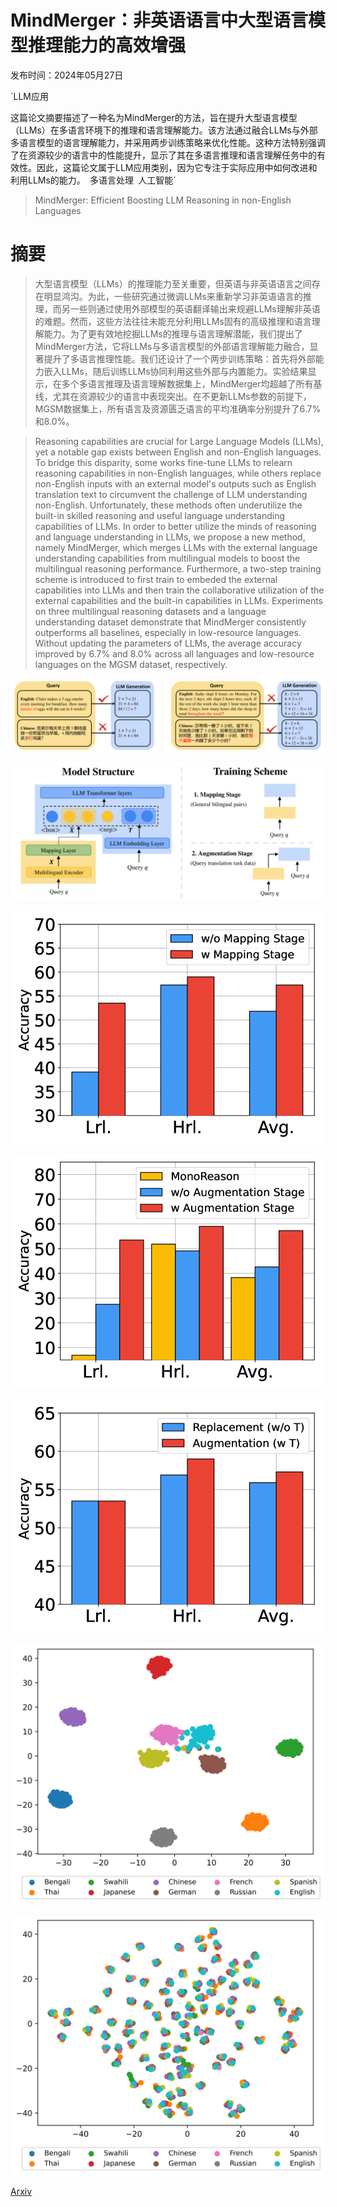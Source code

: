 # MindMerger：非英语语言中大型语言模型推理能力的高效增强

发布时间：2024年05月27日

`LLM应用

这篇论文摘要描述了一种名为MindMerger的方法，旨在提升大型语言模型（LLMs）在多语言环境下的推理和语言理解能力。该方法通过融合LLMs与外部多语言模型的语言理解能力，并采用两步训练策略来优化性能。这种方法特别强调了在资源较少的语言中的性能提升，显示了其在多语言推理和语言理解任务中的有效性。因此，这篇论文属于LLM应用类别，因为它专注于实际应用中如何改进和利用LLMs的能力。` `多语言处理` `人工智能`

> MindMerger: Efficient Boosting LLM Reasoning in non-English Languages

# 摘要

> 大型语言模型（LLMs）的推理能力至关重要，但英语与非英语语言之间存在明显鸿沟。为此，一些研究通过微调LLMs来重新学习非英语语言的推理，而另一些则通过使用外部模型的英语翻译输出来规避LLMs理解非英语的难题。然而，这些方法往往未能充分利用LLMs固有的高级推理和语言理解能力。为了更有效地挖掘LLMs的推理与语言理解潜能，我们提出了MindMerger方法，它将LLMs与多语言模型的外部语言理解能力融合，显著提升了多语言推理性能。我们还设计了一个两步训练策略：首先将外部能力嵌入LLMs，随后训练LLMs协同利用这些外部与内置能力。实验结果显示，在多个多语言推理及语言理解数据集上，MindMerger均超越了所有基线，尤其在资源较少的语言中表现突出。在不更新LLMs参数的前提下，MGSM数据集上，所有语言及资源匮乏语言的平均准确率分别提升了6.7%和8.0%。

> Reasoning capabilities are crucial for Large Language Models (LLMs), yet a notable gap exists between English and non-English languages. To bridge this disparity, some works fine-tune LLMs to relearn reasoning capabilities in non-English languages, while others replace non-English inputs with an external model's outputs such as English translation text to circumvent the challenge of LLM understanding non-English. Unfortunately, these methods often underutilize the built-in skilled reasoning and useful language understanding capabilities of LLMs. In order to better utilize the minds of reasoning and language understanding in LLMs, we propose a new method, namely MindMerger, which merges LLMs with the external language understanding capabilities from multilingual models to boost the multilingual reasoning performance. Furthermore, a two-step training scheme is introduced to first train to embeded the external capabilities into LLMs and then train the collaborative utilization of the external capabilities and the built-in capabilities in LLMs. Experiments on three multilingual reasoning datasets and a language understanding dataset demonstrate that MindMerger consistently outperforms all baselines, especially in low-resource languages. Without updating the parameters of LLMs, the average accuracy improved by 6.7% and 8.0% across all languages and low-resource languages on the MGSM dataset, respectively.

![MindMerger：非英语语言中大型语言模型推理能力的高效增强](../../../paper_images/2405.17386/x1.png)

![MindMerger：非英语语言中大型语言模型推理能力的高效增强](../../../paper_images/2405.17386/x2.png)

![MindMerger：非英语语言中大型语言模型推理能力的高效增强](../../../paper_images/2405.17386/x3.png)

![MindMerger：非英语语言中大型语言模型推理能力的高效增强](../../../paper_images/2405.17386/x4.png)

![MindMerger：非英语语言中大型语言模型推理能力的高效增强](../../../paper_images/2405.17386/x5.png)

![MindMerger：非英语语言中大型语言模型推理能力的高效增强](../../../paper_images/2405.17386/llama_embedding.jpg)

![MindMerger：非英语语言中大型语言模型推理能力的高效增强](../../../paper_images/2405.17386/adapter_output.jpg)

[Arxiv](https://arxiv.org/abs/2405.17386)